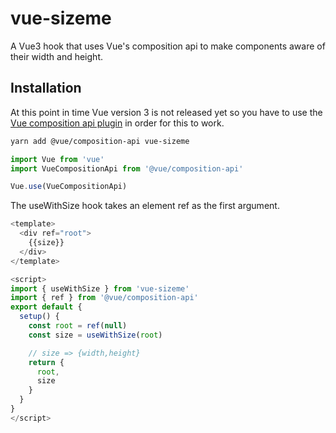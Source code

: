 # vue-sizeme

A Vue3 hook that uses Vue's composition api to make components aware of their width and height.

## Installation

At this point in time Vue version 3 is not released yet so you have to use the [Vue composition api plugin](https://github.com/vuejs/composition-api) in order for this to work.

```sh
yarn add @vue/composition-api vue-sizeme
```

```javascript
import Vue from 'vue'
import VueCompositionApi from '@vue/composition-api'

Vue.use(VueCompositionApi)
```

The useWithSize hook takes an element ref as the first argument.


```js
<template>
  <div ref="root">
    {{size}}
  </div>
</template>

<script>
import { useWithSize } from 'vue-sizeme'
import { ref } from '@vue/composition-api'
export default {
  setup() {
    const root = ref(null)
    const size = useWithSize(root)

    // size => {width,height}
    return {
      root,
      size
    }
  }
}
</script>
```
